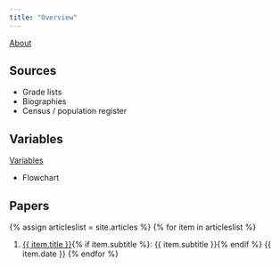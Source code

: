 ```yaml
---
title: "Overview"
---
```


[About](about)

## Sources
- Grade lists
- Biographies
- Census / population register

## Variables
[Variables](variables)
- Flowchart

## Papers
{% assign articleslist = site.articles %}
{% for item in articleslist %}
  1. <a href="{{ site.baseurl }}{{ item.url }}">{{ item.title }}</a>{% if item.subtitle %}: {{ item.subtitle }}{% endif %} {{ item.date }}
{% endfor %}

